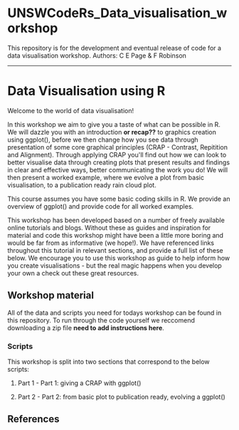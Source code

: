 # UNSWCodeRs_Data_visualisation_workshop

This repository is for the development and eventual release of code for a data visualisation workshop. Authors: C E Page &amp; F Robinson  

***
# Data Visualisation using R

Welcome to the world of data visualisation! 

In this workshop we aim to give you a taste of what can be possible in R. We will 
dazzle you with an introduction **or recap??**  to graphics creation using ggplot(), before we then change how you see data through presentation of some core graphical principles (CRAP - Contrast, Repitition and Alignment). Through applying CRAP you'll find out how we can look to better visualise data through creating plots that present results and findings in clear and effective ways, better communicating the work you do! We will then present a worked example, where we evolve a plot from basic visualisation, to a publication ready rain cloud plot. 

This course assumes you have some basic coding skills in R. We provide an overview of ggplot() and provide code for all worked examples.

This workshop has been developed based on a number of freely available online tutorials and  blogs. Without these as guides and inspiration for material and code this workshop might have been a little more boring and would be far from as informative (we hope!). We have referenced links throughout this tutorial in relevant sections, and provide a full list of these below. We encourage you to use this workshop as guide to help inform how you create visualisations - but the real magic happens when you develop your own 
a check out these great resources.

## Workshop material 

All of the data and scripts you need for todays workshop can be found in this repository. To run through the code yourself we reccomend downloading a zip file **need to add instructions here**. 

### Scripts
This workshop is split into two sections that correspond to the below scripts: 


1. Part 1 -  Part 1: giving a CRAP with ggplot()


2. Part 2 - Part 2: from basic plot to publication ready, evolving a ggplot()


## References 



